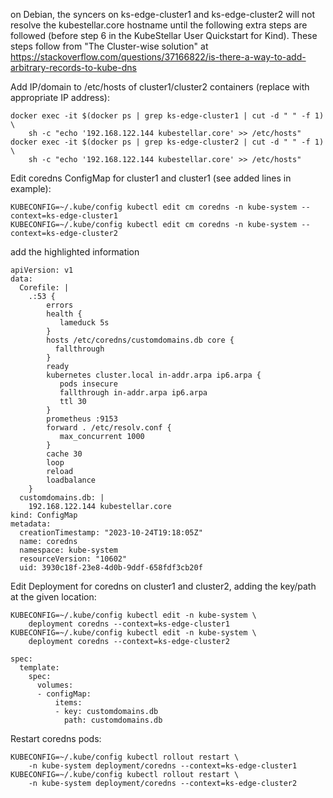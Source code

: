 <!--debian-kind-docker-start-->
on Debian, the syncers on ks-edge-cluster1 and ks-edge-cluster2 will not resolve the kubestellar.core hostname until the following extra steps are followed (before step 6 in the KubeStellar User Quickstart for Kind). These steps follow from "The Cluster-wise solution" at https://stackoverflow.com/questions/37166822/is-there-a-way-to-add-arbitrary-records-to-kube-dns  

Add IP/domain to /etc/hosts of cluster1/cluster2 containers (replace with appropriate IP address):
 
```
docker exec -it $(docker ps | grep ks-edge-cluster1 | cut -d " " -f 1) \
    sh -c "echo '192.168.122.144 kubestellar.core' >> /etc/hosts"
docker exec -it $(docker ps | grep ks-edge-cluster2 | cut -d " " -f 1) \
    sh -c "echo '192.168.122.144 kubestellar.core' >> /etc/hosts"
```

Edit coredns ConfigMap for cluster1 and cluster1 (see added lines in example):

```
KUBECONFIG=~/.kube/config kubectl edit cm coredns -n kube-system --context=ks-edge-cluster1
KUBECONFIG=~/.kube/config kubectl edit cm coredns -n kube-system --context=ks-edge-cluster2
```

add the highlighted information
``` hl_lines="9 10 11 27 28"
apiVersion: v1
data:
  Corefile: |
    .:53 {
        errors
        health {
           lameduck 5s
        }
        hosts /etc/coredns/customdomains.db core {  
          fallthrough                               
        }                                          
        ready
        kubernetes cluster.local in-addr.arpa ip6.arpa {
           pods insecure
           fallthrough in-addr.arpa ip6.arpa
           ttl 30
        }
        prometheus :9153
        forward . /etc/resolv.conf {
           max_concurrent 1000
        }
        cache 30
        loop
        reload
        loadbalance
    }
  customdomains.db: |                   
    192.168.122.144 kubestellar.core  
kind: ConfigMap
metadata:
  creationTimestamp: "2023-10-24T19:18:05Z"
  name: coredns
  namespace: kube-system
  resourceVersion: "10602"
  uid: 3930c18f-23e8-4d0b-9ddf-658fdf3cb20f
```

Edit Deployment for coredns on cluster1 and cluster2, adding the key/path at the given location:
```
KUBECONFIG=~/.kube/config kubectl edit -n kube-system \
    deployment coredns --context=ks-edge-cluster1
KUBECONFIG=~/.kube/config kubectl edit -n kube-system \
    deployment coredns --context=ks-edge-cluster2
```

``` hl_lines="7 8"
spec:
  template:
    spec:
      volumes:
      - configMap:
          items:
          - key: customdomains.db
            path: customdomains.db
```

Restart coredns pods:
```
KUBECONFIG=~/.kube/config kubectl rollout restart \
    -n kube-system deployment/coredns --context=ks-edge-cluster1
KUBECONFIG=~/.kube/config kubectl rollout restart \
    -n kube-system deployment/coredns --context=ks-edge-cluster2
```
<!--debian-kind-docker-end-->
